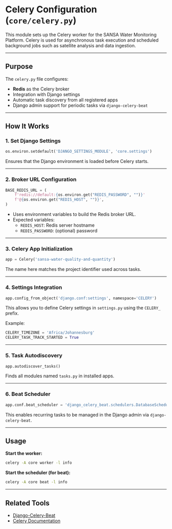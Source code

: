 # Celery Configuration (`core/celery.py`)

This module sets up the Celery worker for the SANSA Water Monitoring Platform. Celery is used for asynchronous task execution and scheduled background jobs such as satellite analysis and data ingestion.

---

## Purpose

The `celery.py` file configures:

- **Redis** as the Celery broker
- Integration with Django settings
- Automatic task discovery from all registered apps
- Django admin support for periodic tasks via `django-celery-beat`

---

## How It Works

### 1. Set Django Settings

```python
os.environ.setdefault('DJANGO_SETTINGS_MODULE', 'core.settings')
```
Ensures that the Django environment is loaded before Celery starts.

---

### 2. Broker URL Configuration

```python
BASE_REDIS_URL = (
    f'redis://default:{os.environ.get("REDIS_PASSWORD", "")}'
    f'@{os.environ.get("REDIS_HOST", "")}',
)
```

- Uses environment variables to build the Redis broker URL.
- Expected variables:
  - `REDIS_HOST`: Redis server hostname
  - `REDIS_PASSWORD`: (optional) password

---

### 3. Celery App Initialization

```python
app = Celery('sansa-water-quality-and-quantity')
```
The name here matches the project identifier used across tasks.

---

### 4. Settings Integration

```python
app.config_from_object('django.conf:settings', namespace='CELERY')
```
This allows you to define Celery settings in `settings.py` using the `CELERY_` prefix.

Example:
```python
CELERY_TIMEZONE = 'Africa/Johannesburg'
CELERY_TASK_TRACK_STARTED = True
```

---

### 5. Task Autodiscovery

```python
app.autodiscover_tasks()
```
Finds all modules named `tasks.py` in installed apps.

---

### 6. Beat Scheduler

```python
app.conf.beat_scheduler = 'django_celery_beat.schedulers.DatabaseScheduler'
```
This enables recurring tasks to be managed in the Django admin via `django-celery-beat`.

---

## Usage

**Start the worker:**
```bash
celery -A core worker -l info
```

**Start the scheduler (for beat):**
```bash
celery -A core beat -l info
```

---

## Related Tools

- [Django-Celery-Beat](https://github.com/celery/django-celery-beat)
- [Celery Documentation](https://docs.celeryq.dev/en/stable/)
